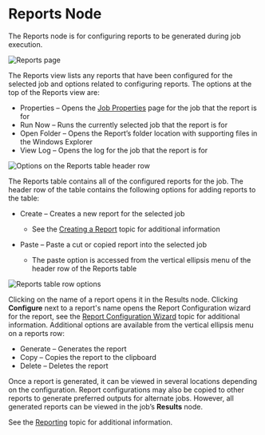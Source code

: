 # Reports Node

The Reports node is for configuring reports to be generated during job execution.

![Reports page](/img/product_docs/accessanalyzer/accessanalyzer/enterpriseauditor/admin/report/reports.png)

The Reports view lists any reports that have been configured for the selected job and options related to configuring reports. The options at the top of the Reports view are:

- Properties – Opens the [Job Properties](/docs/accessanalyzer/accessanalyzer/enterpriseauditor/admin/jobs/job/properties/overview.md) page for the job that the report is for
- Run Now – Runs the currently selected job that the report is for
- Open Folder – Opens the Report’s folder location with supporting files in the Windows Explorer
- View Log – Opens the log for the job that the report is for

![Options on the Reports table header row](/img/product_docs/accessanalyzer/accessanalyzer/enterpriseauditor/admin/jobs/job/configure/reportstableheaderoptions.png)

The Reports table contains all of the configured reports for the job. The header row of the table contains the following options for adding reports to the table:

- Create – Creates a new report for the selected job

  - See the [Creating a Report](/docs/accessanalyzer/accessanalyzer/enterpriseauditor/admin/report/create.md) topic for additional information
- Paste – Paste a cut or copied report into the selected job

  - The paste option is accessed from the vertical ellipsis menu of the header row of the Reports table

![Reports table row options](/img/product_docs/accessanalyzer/accessanalyzer/enterpriseauditor/admin/jobs/job/configure/reportstablerowoptions.png)

Clicking on the name of a report opens it in the Results node. Clicking __Configure__ next to a report's name opens the Report Configuration wizard for the report, see the [Report Configuration Wizard](/docs/accessanalyzer/accessanalyzer/enterpriseauditor/admin/report/wizard/overview.md) topic for additional information. Additional options are available from the vertical ellipsis menu on a reports row:

- Generate – Generates the report
- Copy – Copies the report to the clipboard
- Delete – Deletes the report

Once a report is generated, it can be viewed in several locations depending on the configuration. Report configurations may also be copied to other reports to generate preferred outputs for alternate jobs. However, all generated reports can be viewed in the job’s __Results__ node.

See the [Reporting](/docs/accessanalyzer/accessanalyzer/enterpriseauditor/admin/report/overview.md) topic for additional information.
